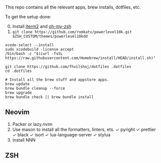 This repo contains all the relevant apps, brew installs, dotfiles, etc.

To get the setup done:

0. Install [iterm2](https://iterm2.com/) and [oh-my-zsh](https://ohmyz.sh/#install)
1. `git clone https://github.com/romkatv/powerlevel10k.git $ZSH_CUSTOM/themes/powerlevel10kdd`

```
xcode-select --install
sudo xcodebuild -license accept
/bin/bash -c "$(curl -fsSL https://raw.githubusercontent.com/Homebrew/install/HEAD/install.sh)"

git clone https://github.com/fhvilshoj/dotfiles .dotfiles
cd .dotfiles

# Install all the brew stuff and appstore apps.
brew update
brew bundle cleanup --force
brew upgrade
brew bundle check || brew bundle install
```

## Neovim

1. Packer or lazy.nvim
2. Use mason to install all the formatters, linters, ets.
   ✓ pyright
   ✓ prettier
   ✓ black
   ✓ isort
   ✓ lua-language-server
   ✓ stylua
3. Install NNN

## ZSH
